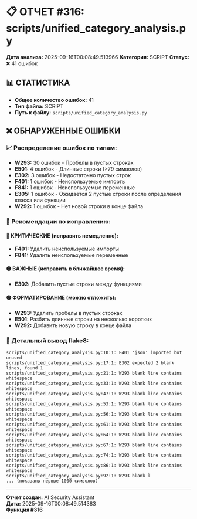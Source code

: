 # 📋 ОТЧЕТ #316: scripts/unified_category_analysis.py

**Дата анализа:** 2025-09-16T00:08:49.513966
**Категория:** SCRIPT
**Статус:** ❌ 41 ошибок

## 📊 СТАТИСТИКА

- **Общее количество ошибок:** 41
- **Тип файла:** SCRIPT
- **Путь к файлу:** `scripts/unified_category_analysis.py`

## ❌ ОБНАРУЖЕННЫЕ ОШИБКИ

### 📈 Распределение ошибок по типам:

- **W293:** 30 ошибок - Пробелы в пустых строках
- **E501:** 4 ошибок - Длинные строки (>79 символов)
- **E302:** 3 ошибок - Недостаточно пустых строк
- **F401:** 1 ошибок - Неиспользуемые импорты
- **F841:** 1 ошибок - Неиспользуемые переменные
- **E305:** 1 ошибок - Ожидается 2 пустые строки после определения класса или функции
- **W292:** 1 ошибок - Нет новой строки в конце файла

### 🎯 Рекомендации по исправлению:

#### 🔴 КРИТИЧЕСКИЕ (исправить немедленно):
- **F401:** Удалить неиспользуемые импорты
- **F841:** Удалить неиспользуемые переменные

#### 🟡 ВАЖНЫЕ (исправить в ближайшее время):
- **E302:** Добавить пустые строки между функциями

#### 🟢 ФОРМАТИРОВАНИЕ (можно отложить):
- **W293:** Удалить пробелы в пустых строках
- **E501:** Разбить длинные строки на несколько коротких
- **W292:** Добавить новую строку в конце файла

### 📝 Детальный вывод flake8:

```
scripts/unified_category_analysis.py:10:1: F401 'json' imported but unused
scripts/unified_category_analysis.py:17:1: E302 expected 2 blank lines, found 1
scripts/unified_category_analysis.py:21:1: W293 blank line contains whitespace
scripts/unified_category_analysis.py:33:1: W293 blank line contains whitespace
scripts/unified_category_analysis.py:47:1: W293 blank line contains whitespace
scripts/unified_category_analysis.py:53:1: W293 blank line contains whitespace
scripts/unified_category_analysis.py:56:1: W293 blank line contains whitespace
scripts/unified_category_analysis.py:61:1: W293 blank line contains whitespace
scripts/unified_category_analysis.py:64:1: W293 blank line contains whitespace
scripts/unified_category_analysis.py:67:1: W293 blank line contains whitespace
scripts/unified_category_analysis.py:74:1: W293 blank line contains whitespace
scripts/unified_category_analysis.py:86:1: W293 blank line contains whitespace
scripts/unified_category_analysis.py:92:1: W293 blank l
... (показаны первые 1000 символов)
```

---
**Отчет создан:** AI Security Assistant  
**Дата:** 2025-09-16T00:08:49.514383  
**Функция #316**
